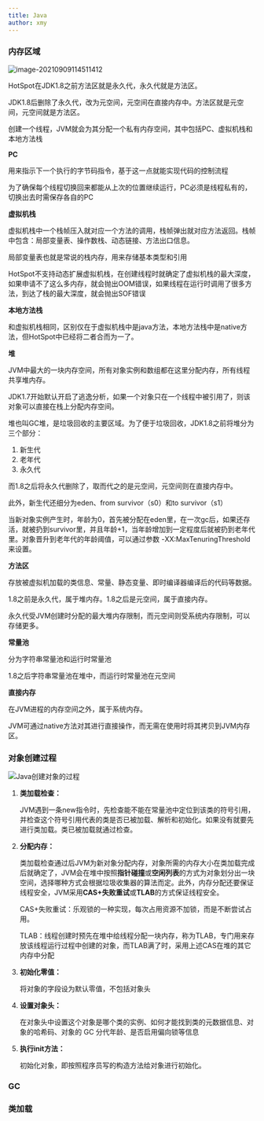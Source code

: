 ```yaml
---
title: Java
author: xmy
---
```


### 内存区域
![image-20210909114511412](https://i.loli.net/2021/09/12/txQ3RMvaociB5XZ.png)

HotSpot在JDK1.8之前方法区就是永久代，永久代就是方法区。

JDK1.8后删除了永久代，改为元空间，元空间在直接内存中。方法区就是元空间，元空间就是方法区。

创建一个线程，JVM就会为其分配一个私有内存空间，其中包括PC、虚拟机栈和本地方法栈

**PC**

用来指示下一个执行的字节码指令，基于这一点就能实现代码的控制流程

为了确保每个线程切换回来都能从上次的位置继续运行，PC必须是线程私有的，切换出去时需保存各自的PC

**虚拟机栈**

虚拟机栈中一个栈帧压入就对应一个方法的调用，栈帧弹出就对应方法返回。栈帧中包含：局部变量表、操作数栈、动态链接、方法出口信息。

局部变量表也就是常说的栈内存，用来存储基本类型和引用

HotSpot不支持动态扩展虚拟机栈，在创建线程时就确定了虚拟机栈的最大深度，如果申请不了这么多内存，就会抛出OOM错误，如果线程在运行时调用了很多方法，到达了栈的最大深度，就会抛出SOF错误

**本地方法栈**

和虚拟机栈相同，区别仅在于虚拟机栈中是java方法，本地方法栈中是native方法，但HotSpot中已经将二者合而为一了。

**堆**

JVM中最大的一块内存空间，所有对象实例和数组都在这里分配内存，所有线程共享堆内存。

JDK1.7开始默认开启了逃逸分析，如果一个对象只在一个线程中被引用了，则该对象可以直接在栈上分配内存空间。

堆也叫GC堆，是垃圾回收的主要区域。为了便于垃圾回收，JDK1.8之前将堆分为三个部分：

1. 新生代
2. 老年代
3. 永久代

而1.8之后将永久代删除了，取而代之的是元空间，元空间则在直接内存中。

此外，新生代还细分为eden、from survivor（s0）和to survivor（s1）

当新对象实例产生时，年龄为0，首先被分配在eden里，在一次gc后，如果还存活，就被扔到survivor里，并且年龄+1，当年龄增加到一定程度后就被扔到老年代里。对象晋升到老年代的年龄阈值，可以通过参数 -XX:MaxTenuringThreshold  来设置。

**方法区**

存放被虚拟机加载的类信息、常量、静态变量、即时编译器编译后的代码等数据。

1.8之前是永久代，属于堆内存。1.8之后是元空间，属于直接内存。

永久代受JVM创建时分配的最大堆内存限制，而元空间则受系统内存限制，可以存储更多。

**常量池**

分为字符串常量池和运行时常量池

1.8之后字符串常量池在堆中，而运行时常量池在元空间

**直接内存**

在JVM进程的内存空间之外，属于系统内存。

JVM可通过native方法对其进行直接操作，而无需在使用时将其拷贝到JVM内存区。

### 对象创建过程
![Java创建对象的过程](https://i.loli.net/2021/09/12/y5mBCNQVfuAYWRh.png)

1. **类加载检查：**

   JVM遇到一条new指令时，先检查能不能在常量池中定位到该类的符号引用，并检查这个符号引用代表的类是否已被加载、解析和初始化。如果没有就要先进行类加载。类已被加载就通过检查。

2. **分配内存：**

   类加载检查通过后JVM为新对象分配内存，对象所需的内存大小在类加载完成后就确定了，JVM会在堆中按照**指针碰撞**或**空闲列表**的方式为对象划分出一块空间，选择哪种方式会根据垃圾收集器的算法而定。此外，内存分配还要保证线程安全，JVM采用**CAS+失败重试**或**TLAB**的方式保证线程安全。

   CAS+失败重试：乐观锁的一种实现，每次占用资源不加锁，而是不断尝试占用。

   TLAB：线程创建时预先在堆中给线程分配一块内存，称为TLAB，专门用来存放该线程运行过程中创建的对象，而TLAB满了时，采用上述CAS在堆的其它内存中分配

3. **初始化零值：**

   将对象的字段设为默认零值，不包括对象头

4. **设置对象头：**

   在对象头中设置这个对象是哪个类的实例、如何才能找到类的元数据信息、对象的哈希码、对象的 GC 分代年龄、是否启用偏向锁等信息

5. **执行init方法：**

   初始化对象，即按照程序员写的构造方法给对象进行初始化。
### GC


### 类加载